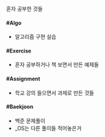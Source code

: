 혼자 공부한 것들

#### #Algo
- 알고리즘 구현 실습
#### #Exercise
- 혼자 공부하거나 책 보면서 만든 예제들
#### #Assignment
- 학교 강의 들으면서 과제로 만든 것들
#### #Baekjoon
- 백준 문제풀이
- _OS는 다른 풀이들 적어놓은거